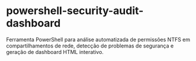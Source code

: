 # powershell-security-audit-dashboard
Ferramenta PowerShell para análise automatizada de permissões NTFS em compartilhamentos de rede, detecção de problemas de segurança e geração de dashboard HTML interativo.
